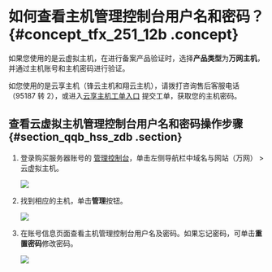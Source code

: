 # 如何查看主机管理控制台用户名和密码？ {#concept_tfx_251_12b .concept}

如果您使用的是云虚拟主机，在进行备案产品验证时，选择**产品类型**为**万网主机**，并通过主机账号和主机密码进行验证。

如您使用的是云享主机（锋云主机和翔云主机），请拨打咨询售后客服电话（95187 转 2），或进入[云享主机工单入口](https://workorder.console.aliyun.com/console.htm#/ticket/add?productCode=host_yunxiang&commonQuestionId=166&isSmart=true) 提交工单，获取您的主机密码。

## 查看云虚拟主机管理控制台用户名和密码操作步骤 {#section_qqb_hss_zdb .section}

1.  登录购买服务器账号的 [管理控制台](https://home.console.aliyun.com/)，单击左侧导航栏中域名与网站（万网） \> 云虚拟主机。

    ![](http://static-aliyun-doc.oss-cn-hangzhou.aliyuncs.com/assets/img/14216/5417_zh-CN.jpg)

2.  找到相应的主机，单击**管理**按钮。

    ![](http://static-aliyun-doc.oss-cn-hangzhou.aliyuncs.com/assets/img/14216/5419_zh-CN.jpg)

3.  在账号信息页面查看主机管理控制台用户名及密码。如果忘记密码，可单击**重置密码**修改密码。

    ![](http://static-aliyun-doc.oss-cn-hangzhou.aliyuncs.com/assets/img/14216/5420_zh-CN.jpg)


